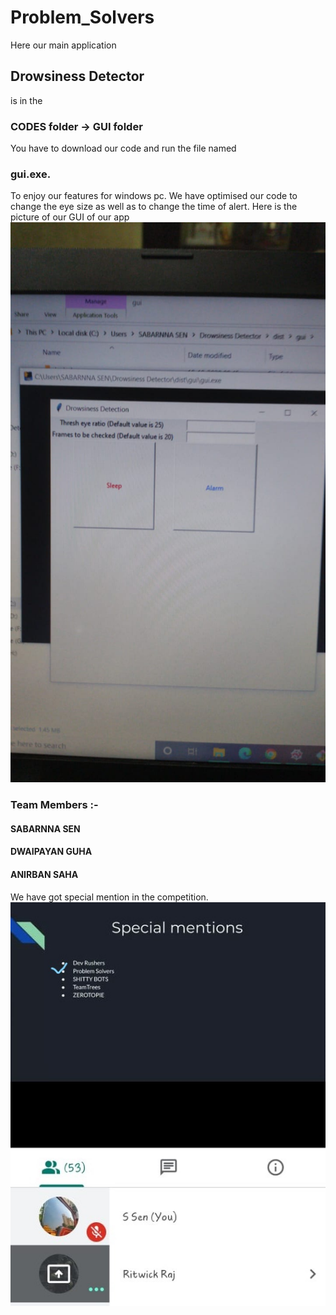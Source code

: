 # Problem_Solvers
Here our main application 
## Drowsiness Detector 
is in the 
### CODES folder -> GUI folder
You have to download our code and run the file named 
### gui.exe. 
To enjoy our features for windows pc.
We have optimised our code to change the eye size as well as to change the time of alert.
Here is the picture of our GUI of our app
<img src="https://github.com/Hack-n-Chill/Problem_Solvers/blob/main/GUI.jpeg" alt="GUI">
### Team Members :-
#### SABARNNA SEN
#### DWAIPAYAN GUHA
#### ANIRBAN SAHA

We have got special mention in the competition.
<img src="https://github.com/Hack-n-Chill/Problem_Solvers/blob/main/special%20mention.jpg" alt="Special Mention">
